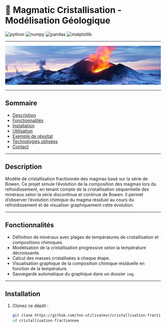# 🌋 Magmatic Cristallisation - Modélisation Géologique

![python](https://img.shields.io/badge/python-3.11-blue.svg)
![numpy](https://img.shields.io/badge/numpy-2.3.0-blue.svg)
![pandas](https://img.shields.io/badge/pandas-2.3.0-blue.svg)
![matplotlib](https://img.shields.io/badge/matplotlib-3.10.3-blue.svg)

---

![banner](img/banner2.jpg)

---

## Sommaire
- [Description](#description)
- [Fonctionnalités](#fonctionnalités)
- [Installation](#installation)
- [Utilisation](#utilisation)
- [Exemple de résultat](#exemple-de-résultat)
- [Technologies utilisées](#technologies-utilisées)
- [Contact](#contact)

---

## Description

Modèle de cristallisation fractionnée des magmas basé sur la série de Bowen. Ce projet simule l’évolution de la composition des magmas lors du refroidissement, en tenant compte de la cristallisation séquentielle des minéraux selon la série discontinue et continue de Bowen.
Il permet d’observer l’évolution chimique du magma résiduel au cours du refroidissement et de visualiser graphiquement cette évolution.

---

## Fonctionnalités

- Définition de minéraux avec plages de températures de cristallisation et compositions chimiques.
- Modélisation de la cristallisation progressive selon la température décroissante.
- Calcul des masses cristallisées à chaque étape.
- Visualisation graphique de la composition chimique résiduelle en fonction de la température.
- Sauvegarde automatique du graphique dans un dossier `img`.

---

## Installation

1. Clonez ce dépôt :
   ```bash
   git clone https://github.com/ton-utilisateur/cristallisation-fractionnee.git
   cd cristallisation-fractionnee
